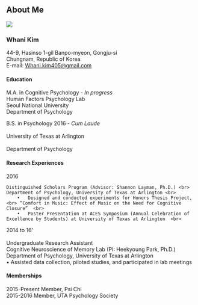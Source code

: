## About Me 

![](20190317_035018.jpg)

### Whani Kim <br> 
44-9, Hasinso 1-gil Banpo-myeon, Gongju-si <br>
Chungnam, Republic of Korea <br>
E-mail: Whani.kim405@gmail.com <br>

#### Education <br>
M.A. in Cognitive Psychology - *In progress* <br>
Human Factors Psychology Lab <br>
Seoul National University <br>
Department of Psychology <br>

B.S. in Psychology 2016 - *Cum Laude* <br>  		
University of Texas at Arlington <br>	
Department of Psychology <br>		

#### Research Experiences <br>

2016 		   <br>

	Distinguished Scholars Program (Advisor: Shannon Layman, Ph.D.) <br>
	Department of Psychology, University of Texas at Arlington <br>
		•	Designed and conducted experiments for Honors Thesis Project, <br> “Comfort in Music: Effect of Music on the Need for Cognitive Closure”  <br>
		•	Poster Presentation at ACES Symposium (Annual Celebration of Excellence by Students) at University of Texas at Arlington  <br>

2014 to 16’ <br>	      
	Undergraduate Research Assistant <br>
        Cognitive Neuroscience of Memory Lab (PI: Heekyoung Park, Ph.D.) <br>
	Department of Psychology, University of Texas at Arlington <br>
		•	Assisted data collection, piloted studies, and participated in lab meetings <br>
			
#### Memberships <br>

2015-Present	Member, Psi Chi <br>
2015-2016	Member, UTA Psychology Society <br>
